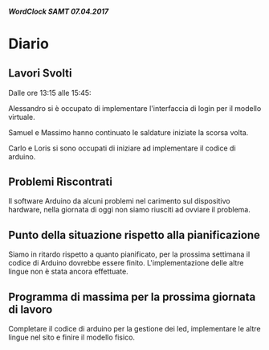 ##### WordClock SAMT 07.04.2017

# Diario

## Lavori Svolti

Dalle ore 13:15 alle 15:45:

Alessandro si è occupato di implementare l'interfaccia di login per il modello
virtuale.

Samuel e Massimo hanno continuato le saldature iniziate la scorsa volta.

Carlo e Loris si sono occupati di iniziare ad implementare il codice di arduino.

## Problemi Riscontrati

Il software Arduino da alcuni problemi nel carimento sul dispositivo hardware,
nella giornata di oggi non siamo riusciti ad ovviare il problema.

## Punto della situazione rispetto alla pianificazione

Siamo in ritardo rispetto a quanto pianificato, per la prossima settimana il codice
di Arduino dovrebbe essere finito. L'implementazione delle altre lingue non è
stata ancora effettuate.

## Programma di massima per la prossima giornata di lavoro

Completare il codice di arduino per la gestione dei led, implementare le altre lingue
nel sito e finire il modello fisico.
